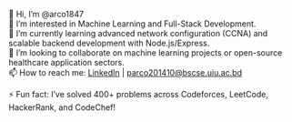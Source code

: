 👋 Hi, I’m @arco1847  
👀 I’m interested in Machine Learning and Full-Stack Development.  
🌱 I’m currently learning advanced network configuration (CCNA) and scalable backend development with Node.js/Express.  
💞️ I’m looking to collaborate on machine learning projects or open-source healthcare application sectors.  
📫 How to reach me: [LinkedIn](https://www.linkedin.com/in/arco1847) | parco201410@bscse.uiu.ac.bd  

⚡ Fun fact: I’ve solved 400+ problems across Codeforces, LeetCode, HackerRank, and CodeChef!

<!---
arco1847/arco1847 is a ✨ special ✨ repository because its `README.md` (this file) appears on your GitHub profile.
You can click the Preview link to take a look at your changes.
--->
